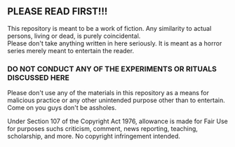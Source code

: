 ## PLEASE READ FIRST!!!

This repository is meant to be a work of fiction. Any similarity to actual persons, living or dead, is purely coincidental.  
Please don't take anything written in here seriously. It is meant as a horror series merely meant to entertain the reader.

### DO NOT CONDUCT ANY OF THE EXPERIMENTS OR RITUALS DISCUSSED HERE

Please don't use any of the materials in this repository as a means for malicious practice or any other unintended purpose other than to entertain.
Come on you guys don't be assholes.

Under Section 107 of the Copyright Act 1976, allowance is made for Fair Use for purposes suchs criticism, comment, news reporting, teaching, 
scholarship, and more. No copyright infringement intended.

